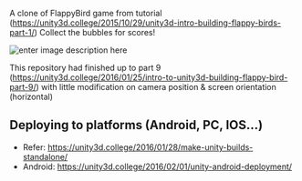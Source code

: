 A clone of FlappyBird game from tutorial (https://unity3d.college/2015/10/29/unity3d-intro-building-flappy-birds-part-1/) 
Collect the bubbles for scores!

![enter image description here](https://hostr.co/file/970/e8inFGVHEzL3/Untitled.png)


This repository had finished up to part 9 (https://unity3d.college/2016/01/25/intro-to-unity3d-building-flappy-bird-part-9/)
with little modification on camera position & screen orientation (horizontal)

## Deploying to platforms (Android, PC, IOS...)
- Refer: https://unity3d.college/2016/01/28/make-unity-builds-standalone/
- Android: https://unity3d.college/2016/02/01/unity-android-deployment/
